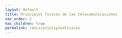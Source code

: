 ```yaml
---
layout: default
title: Principios fisicos de las telecomunicaciones
nav_order: 2
has_children: true
permalink: /docs/principiosFisicos
---
```

